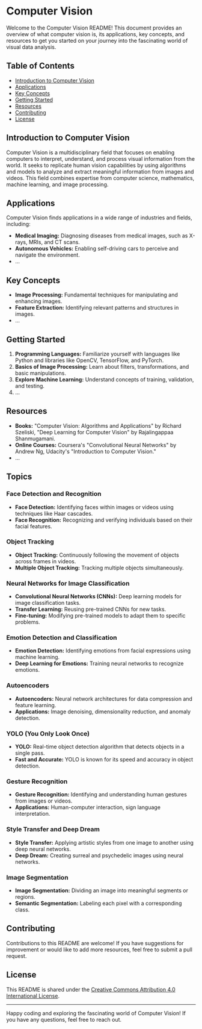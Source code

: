 # Computer Vision

Welcome to the Computer Vision README! This document provides an overview of what computer vision is, its applications, key concepts, and resources to get you started on your journey into the fascinating world of visual data analysis.

## Table of Contents

- [Introduction to Computer Vision](#introduction-to-computer-vision)
- [Applications](#applications)
- [Key Concepts](#key-concepts)
- [Getting Started](#getting-started)
- [Resources](#resources)
- [Contributing](#contributing)
- [License](#license)

## Introduction to Computer Vision

Computer Vision is a multidisciplinary field that focuses on enabling computers to interpret, understand, and process visual information from the world. It seeks to replicate human vision capabilities by using algorithms and models to analyze and extract meaningful information from images and videos. This field combines expertise from computer science, mathematics, machine learning, and image processing.

## Applications

Computer Vision finds applications in a wide range of industries and fields, including:

- **Medical Imaging:** Diagnosing diseases from medical images, such as X-rays, MRIs, and CT scans.
- **Autonomous Vehicles:** Enabling self-driving cars to perceive and navigate the environment.
- ...

## Key Concepts

- **Image Processing:** Fundamental techniques for manipulating and enhancing images.
- **Feature Extraction:** Identifying relevant patterns and structures in images.
- ...

## Getting Started

1. **Programming Languages:** Familiarize yourself with languages like Python and libraries like OpenCV, TensorFlow, and PyTorch.
2. **Basics of Image Processing:** Learn about filters, transformations, and basic manipulations.
3. **Explore Machine Learning:** Understand concepts of training, validation, and testing.
4. ...

## Resources

- **Books:** "Computer Vision: Algorithms and Applications" by Richard Szeliski, "Deep Learning for Computer Vision" by Rajalingappaa Shanmugamani.
- **Online Courses:** Coursera's "Convolutional Neural Networks" by Andrew Ng, Udacity's "Introduction to Computer Vision."
- ...

## Topics

### Face Detection and Recognition

- **Face Detection:** Identifying faces within images or videos using techniques like Haar cascades.
- **Face Recognition:** Recognizing and verifying individuals based on their facial features.

### Object Tracking

- **Object Tracking:** Continuously following the movement of objects across frames in videos.
- **Multiple Object Tracking:** Tracking multiple objects simultaneously.

### Neural Networks for Image Classification

- **Convolutional Neural Networks (CNNs):** Deep learning models for image classification tasks.
- **Transfer Learning:** Reusing pre-trained CNNs for new tasks.
- **Fine-tuning:** Modifying pre-trained models to adapt them to specific problems.

### Emotion Detection and Classification

- **Emotion Detection:** Identifying emotions from facial expressions using machine learning.
- **Deep Learning for Emotions:** Training neural networks to recognize emotions.

### Autoencoders

- **Autoencoders:** Neural network architectures for data compression and feature learning.
- **Applications:** Image denoising, dimensionality reduction, and anomaly detection.

### YOLO (You Only Look Once)

- **YOLO:** Real-time object detection algorithm that detects objects in a single pass.
- **Fast and Accurate:** YOLO is known for its speed and accuracy in object detection.

### Gesture Recognition

- **Gesture Recognition:** Identifying and understanding human gestures from images or videos.
- **Applications:** Human-computer interaction, sign language interpretation.

### Style Transfer and Deep Dream

- **Style Transfer:** Applying artistic styles from one image to another using deep neural networks.
- **Deep Dream:** Creating surreal and psychedelic images using neural networks.

### Image Segmentation

- **Image Segmentation:** Dividing an image into meaningful segments or regions.
- **Semantic Segmentation:** Labeling each pixel with a corresponding class.

## Contributing

Contributions to this README are welcome! If you have suggestions for improvement or would like to add more resources, feel free to submit a pull request.

## License

This README is shared under the [Creative Commons Attribution 4.0 International License](https://creativecommons.org/licenses/by/4.0/).

---

Happy coding and exploring the fascinating world of Computer Vision! If you have any questions, feel free to reach out.
